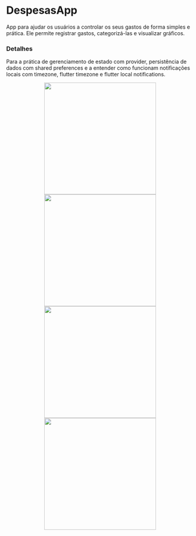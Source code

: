 # DespesasApp

App para ajudar os usuários a controlar os seus gastos de forma simples e prática. Ele permite registrar gastos, categorizá-las e visualizar gráficos.

### Detalhes

Para a prática de gerenciamento de estado com provider, persistência de dados com shared preferences e a entender como funcionam notificações locais com timezone, flutter timezone e flutter local notifications.

<div align="center">
  <img src="https://github.com/JhonnataC/app_despesas_pessoais/assets/110948814/4c476cb1-cefa-4cb1-bb78-201d191a617a" width="300px" />
  <img src="https://github.com/JhonnataC/app_despesas_pessoais/assets/110948814/84311399-9307-49ab-8141-99c48e1f833f" width="300px" />
</div>
<div align="center">
  <img src="https://github.com/JhonnataC/app_despesas_pessoais/assets/110948814/f8214064-2139-418f-ab60-995729ffd26c" width="300px" />
  <img src="https://github.com/JhonnataC/app_despesas_pessoais/assets/110948814/ce4c74d7-4a9b-4f20-aa85-5d88f8a52279" width="300px" />
</div>
